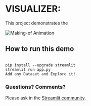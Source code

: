 
# VISUALIZER:

This project demonstrates the 


![Making-of Animation](https://github.com/NishitAttrey/Visualizer/blob/master/Demonstrating.gif "Making-of Animation")

## How to run this demo
```

pip install --upgrade streamlit
streamlit run app.py
Add any Dataset and Explore it!
```

### Questions? Comments?

Please ask in the [Streamlit community](https://discuss.streamlit.io).

